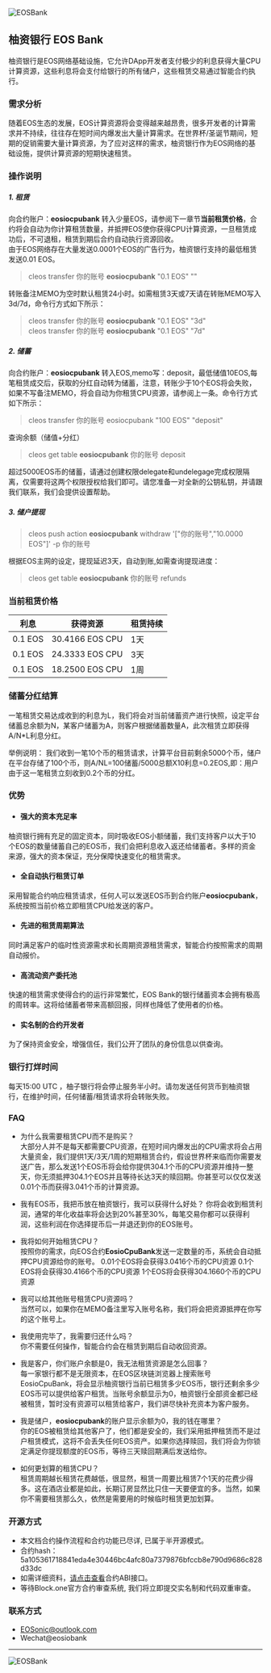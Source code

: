 ![EOSBank](https://github.com/eosonic/EOSBank/blob/master/image/banner.png)

  
## 柚资银行 EOS Bank

柚资银行是EOS网络基础设施，它允许DApp开发者支付极少的利息获得大量CPU计算资源，这些利息将会支付给银行的所有储户，这些租赁交易通过智能合约执行。

### 需求分析
随着EOS生态的发展，EOS计算资源将会变得越来越昂贵，很多开发者的计算需求并不持续，往往存在短时间内爆发出大量计算需求。在世界杯/圣诞节期间，短期的促销需要大量计算资源，为了应对这样的需求，柚资银行作为EOS网络的基础设施，提供计算资源的短期快速租赁。

### 操作说明

##### 1. 租赁
向合约账户：**eosiocpubank** 转入少量EOS，请参阅下一章节**当前租赁价格**，合约将会自动为你计算租赁数量，并抵押EOS使你获得CPU计算资源，一旦租赁成功后，不可退租，租赁到期后合约自动执行资源回收。   
由于EOS网络存在大量发送0.0001个EOS的广告行为，柚资银行支持的最低租赁发送0.01 EOS。 
> cleos transfer 你的账号 **eosiocpubank** "0.1 EOS" "" 

转账备注MEMO为空时默认租赁24小时。如需租赁3天或7天请在转账MEMO写入3d/7d，命令行方式如下所示：  
> cleos transfer 你的账号 **eosiocpubank** "0.1 EOS" "3d"   
> cleos transfer 你的账号 **eosiocpubank** "0.1 EOS" "7d"  

##### 2. 储蓄  
向合约账户：**eosiocpubank** 转入EOS,memo写：deposit，最低储值10EOS,每笔租赁成交后，获取的分红自动转为储蓄，注意，转账少于10个EOS将会失败，如果不写备注MEMO，将会自动为你租赁CPU资源，请参阅上一条。命令行方式如下所示： 
> cleos transfer 你的账号 eosiocpubank "100 EOS" "deposit"

查询余额（储值+分红）
> cleos get table **eosiocpubank** 你的账号 deposit  

超过5000EOS币的储蓄，请通过创建权限delegate和undelegage完成权限隔离，仅需要将这两个权限授权给我们即可。请您准备一对全新的公钥私钥，并请跟我们联系，我们会提供设置帮助。

##### 3. 储户提现
>cleos push action **eosiocpubank** withdraw '["你的账号","10.0000 EOS"]' -p 你的账号 

根据EOS主网的设定，提现延迟3天，自动到账,如需查询提现进度： 
>cleos get table **eosiocpubank** 你的账号 refunds 

### 当前租赁价格

利息 | 获得资源 | 租赁持续 | 
------------ | -------------|-------------
0.1 EOS | 30.4166 EOS CPU | 1天 | 
0.1 EOS | 24.3333 EOS CPU | 3天 | 
0.1 EOS | 18.2500 EOS CPU | 1周 | 

### 储蓄分红结算

一笔租赁交易达成收到的利息为L，我们将会对当前储蓄资产进行快照，设定平台储蓄总余额为N，某客户储蓄为A，则客户根据储蓄数量A，此次租赁立即获得A/N*L利息分红。

举例说明：
我们收到一笔10个币的租赁请求，计算平台目前剩余5000个币，储户在平台存储了100个币，则A/NL=100储蓄/5000总额X10利息=0.2EOS,即：用户由于这一笔租赁立刻收到0.2个币的分红。

### 优势

- #### 强大的资本充足率
柚资银行拥有充足的固定资本，同时吸收EOS小额储蓄，我们支持客户以大于10个EOS的数量储蓄自己的EOS币，我们会把利息收入返还给储蓄者。多样的资金来源，强大的资本保证，充分保障快速变化的租赁需求。

- #### 全自动执行租赁订单
采用智能合约响应租赁请求，任何人可以发送EOS币到合约账户**eosiocpubank**，系统按照当前价格立即租赁CPU给发送的客户。

- #### 先进的租赁周期算法
同时满足客户的临时性资源需求和长周期资源租赁需求，智能合约按照需求的周期自动报价。

- #### 高流动资产委托池
快速的租赁需求使得合约的运行非常繁忙，EOS Bank的银行储蓄资本会拥有极高的周转率。这将给储蓄者带来高额回报，同样也降低了使用者的价格。

- #### 实名制的合约开发者
为了保持资金安全，增强信任，我们公开了团队的身份信息以供查询。

### 银行打烊时间
每天15:00 UTC ，柚子银行将会停止服务半小时。请勿发送任何货币到柚资银行，在维护时间，任何储蓄/租赁请求将会转账失败。

### FAQ
- 为什么我需要租赁CPU而不是购买？   
大部分人并不是每天都需要CPU资源，在短时间内爆发出的CPU需求将会占用大量资金，我们提供1天/3天/1周的短期租赁合约，假设世界杯来临而你需要发送广告，那么发送1个EOS币将会给你提供304.1个币的CPU资源并维持一整天，你无须抵押304.1个EOS并且等待长达3天的赎回期。你甚至可以仅仅发送0.01个币而获得3.041个币的计算资源。

- 我有EOS币，我把币放在柚资银行，我可以获得什么好处？
你将会收到租赁利润，通常的年化收益率将会达到20%甚至30%，每笔交易你都可以获得利润，这些利润在你选择提币后一并退还到你的EOS账号。

- 我将如何开始租赁CPU？  
按照你的需求，向EOS合约**EosioCpuBank**发送一定数量的币，系统会自动抵押CPU资源给你的账号。
0.01个EOS将会获得3.0416个币的CPU资源
0.1个EOS将会获得30.4166个币的CPU资源
1个EOS将会获得304.1660个币的CPU资源

- 我可以给其他账号租赁CPU资源吗？  
当然可以，如果你在MEMO备注里写入账号名称，我们将会把资源抵押在你写的这个账号上。

- 我使用完毕了，我需要归还什么吗？  
你不需要任何操作，智能合约会在租赁到期后自动收回资源。

- 我是客户，你们账户余额是0，我无法租赁资源是怎么回事？  
每一家银行都不是无限资本，在EOS区块链浏览器上搜索账号EosioCpuBank，将会显示柚资银行当前已租赁多少EOS币，银行还剩余多少EOS币可以提供给客户租赁。当账号余额显示为0，柚资银行全部资金都已经被租赁，暂时没有资源可以租赁给客户，我们讲尽快补充资本为客户服务。

- 我是储户，**eosiocpubank**的账户显示余额为0，我的钱在哪里？  
你的EOS被租赁给其他客户了，他们都是安全的，我们采用抵押租赁而不是过户租赁模式，这将不会丢失任何EOS资产。如果你选择赎回，我们将会为你锁定满足你提现额度的EOS币，等待三天赎回期满后发送给你。

- 如何更划算的租赁CPU？  
租赁周期越长租赁花费越低，很显然，租赁一周要比租赁7个1天的花费少得多。这在酒店业都是如此，长期订房显然比只住一天要便宜的多。当然，如果你不需要租赁那么久，依然是需要用的时候临时租赁更加划算。

	
### 开源方式 
- 本文档合约操作流程和合约功能已尽详, 已属于半开源模式。
- 合约hash：5a105361718841eda4e30446bc4afc80a7379876bfccb8e790d9686c828d33dc
- 如需详细资料，[请点击查看](https://eospark.com/MainNet/contract/eosiocpubank)合约ABI接口。
- 等待Block.one官方合约审查系统, 我们将立即提交实名制和代码双重审查。

### 联系方式 
- EOSonic@outlook.com
- Wechat@eosiobank 
---
![EOSBank](https://github.com/eosonic/EOSBank/blob/master/image/eosbank.png)
